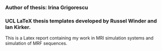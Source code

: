 ### Author of thesis: Irina Grigorescu

### UCL LaTeX thesis templates developed by Russel Winder and Ian Kirker.

This is a Latex report containing my work in MRI simulation systems and simulation of MRF sequences.